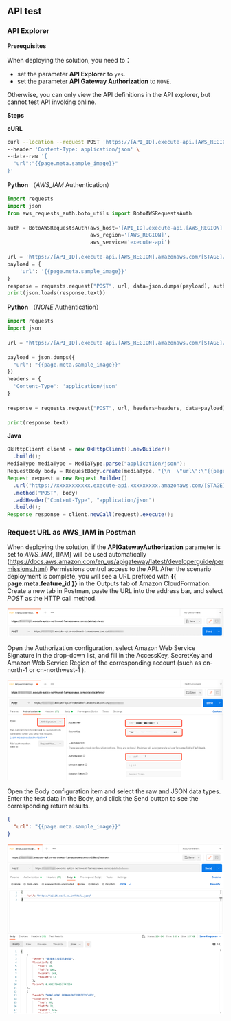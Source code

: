 ## API test

### API Explorer

**Prerequisites**

When deploying the solution, you need to：

- set the parameter **API Explorer** to `yes`.
- set the parameter **API Gateway Authorization** to `NONE`.

Otherwise, you can only view the API definitions in the API explorer, but cannot test API invoking online. 

**Steps**








**cURL**
``` bash
curl --location --request POST 'https://[API_ID].execute-api.[AWS_REGION].amazonaws.com/[STAGE]/{{page.meta.feature_endpoint}}' \
--header 'Content-Type: application/json' \
--data-raw '{
  "url":"{{page.meta.sample_image}}"
}'
```

**Python** （*AWS_IAM* Authentication）
``` python
import requests
import json
from aws_requests_auth.boto_utils import BotoAWSRequestsAuth

auth = BotoAWSRequestsAuth(aws_host='[API_ID].execute-api.[AWS_REGION].amazonaws.com',
                           aws_region='[AWS_REGION]',
                           aws_service='execute-api')

url = 'https://[API_ID].execute-api.[AWS_REGION].amazonaws.com/[STAGE]/{{page.meta.feature_endpoint}}'
payload = {
    'url': '{{page.meta.sample_image}}'
}
response = requests.request("POST", url, data=json.dumps(payload), auth=auth)
print(json.loads(response.text))
```

**Python** （*NONE* Authentication）
``` python
import requests
import json

url = "https://[API_ID].execute-api.[AWS_REGION].amazonaws.com/[STAGE]/{{page.meta.feature_endpoint}}"

payload = json.dumps({
  "url": "{{page.meta.sample_image}}"
})
headers = {
  'Content-Type': 'application/json'
}

response = requests.request("POST", url, headers=headers, data=payload)

print(response.text)
```

**Java**
``` java
OkHttpClient client = new OkHttpClient().newBuilder()
  .build();
MediaType mediaType = MediaType.parse("application/json");
RequestBody body = RequestBody.create(mediaType, "{\n  \"url\":\"{{page.meta.sample_image}}\"\n}");
Request request = new Request.Builder()
  .url("https://xxxxxxxxxxx.execute-api.xxxxxxxxx.amazonaws.com/[STAGE]/{{page.meta.feature_endpoint}}")
  .method("POST", body)
  .addHeader("Content-Type", "application/json")
  .build();
Response response = client.newCall(request).execute();
```

### Request URL as AWS_IAM in Postman

When deploying the solution, if the **APIGatewayAuthorization** parameter is set to *AWS_IAM*, [IAM] will be used automatically (https://docs.aws.amazon.com/en_us/apigateway/latest/developerguide/permissions.html) Permissions control access to the API. After the scenario deployment is complete, you will see a URL prefixed with **{{ page.meta.feature_id }}** in the Outputs tab of Amazon CloudFormation. Create a new tab in Postman, paste the URL into the address bar, and select *POST* as the HTTP call method.

![](./images/ocr-postman-1-en.png)

Open the Authorization configuration, select Amazon Web Service Signature in the drop-down list, and fill in the AccessKey, SecretKey and Amazon Web Service Region of the corresponding account (such as cn-north-1 or cn-northwest-1 ).

![](./images/ocr-postman-2-en.png)

Open the Body configuration item and select the raw and JSON data types. Enter the test data in the Body, and click the Send button to see the corresponding return results.

``` json
{
  "url": "{{page.meta.sample_image}}"
}
```

![](./images/ocr-postman-3-en.png)
